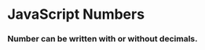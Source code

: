 <!DOCTYPE html>
<html>
<body>
<h1>JavaScript Numbers</h1>
<h3>Number can be written with or without decimals.</h3>

<p id="demo"></p>

<script>
document.getElementById("demo").innerHTML = 10.50;
console.log("nigger");
</script>

</body>
</html>
